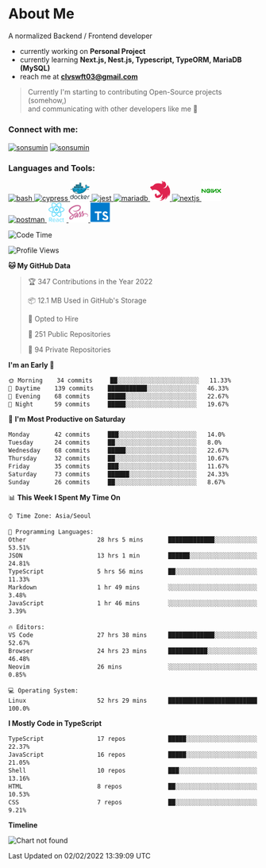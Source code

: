 # About Me

A normalized Backend / Frontend developer

- currently working on **Personal Project**
- currently learning **Next.js, Nest.js, Typescript, TypeORM, MariaDB (MySQL)**
- reach me at **clvswft03@gmail.com**

> Currently I'm starting to contributing Open-Source projects (somehow,)\
> and communicating with other developers like me 💬

<h3 align="left">Connect with me:</h3>
<p align="left"> <a href="https://linkedin.com/in/sonsumin" target="blank"><img align="center" src="https://raw.githubusercontent.com/rahuldkjain/github-profile-readme-generator/master/src/images/icons/Social/github.svg" alt="sonsumin" height="30" width="40" /></a> <a href="https://linkedin.com/in/sonsumin" target="blank"><img align="center" src="https://raw.githubusercontent.com/rahuldkjain/github-profile-readme-generator/master/src/images/icons/Social/linked-in-alt.svg" alt="sonsumin" height="30" width="40" /></a>
</p>

<h3 align="left">Languages and Tools:</h3>
<p align="left"> <a href="https://www.gnu.org/software/bash/" target="_blank" rel="noreferrer"> <img src="https://www.vectorlogo.zone/logos/gnu_bash/gnu_bash-icon.svg" alt="bash" width="40" height="40"/> </a> <a href="https://www.cypress.io" target="_blank" rel="noreferrer"> <img src="https://raw.githubusercontent.com/simple-icons/simple-icons/6e46ec1fc23b60c8fd0d2f2ff46db82e16dbd75f/icons/cypress.svg" alt="cypress" width="40" height="40"/> </a> <a href="https://www.docker.com/" target="_blank" rel="noreferrer"> <img src="https://raw.githubusercontent.com/devicons/devicon/master/icons/docker/docker-original-wordmark.svg" alt="docker" width="40" height="40"/> </a> <a href="https://jestjs.io" target="_blank" rel="noreferrer"> <img src="https://www.vectorlogo.zone/logos/jestjsio/jestjsio-icon.svg" alt="jest" width="40" height="40"/> </a> <a href="https://mariadb.org/" target="_blank" rel="noreferrer"> <img src="https://www.vectorlogo.zone/logos/mariadb/mariadb-icon.svg" alt="mariadb" width="40" height="40"/> </a> <a href="https://nestjs.com/" target="_blank" rel="noreferrer"> <img src="https://raw.githubusercontent.com/devicons/devicon/master/icons/nestjs/nestjs-plain.svg" alt="nestjs" width="40" height="40"/> </a> <a href="https://nextjs.org/" target="_blank" rel="noreferrer"> <img src="https://cdn.worldvectorlogo.com/logos/nextjs-2.svg" alt="nextjs" width="40" height="40"/> </a> <a href="https://www.nginx.com" target="_blank" rel="noreferrer"> <img src="https://raw.githubusercontent.com/devicons/devicon/master/icons/nginx/nginx-original.svg" alt="nginx" width="40" height="40"/> </a> <a href="https://postman.com" target="_blank" rel="noreferrer"> <img src="https://www.vectorlogo.zone/logos/getpostman/getpostman-icon.svg" alt="postman" width="40" height="40"/> </a> <a href="https://reactjs.org/" target="_blank" rel="noreferrer"> <img src="https://raw.githubusercontent.com/devicons/devicon/master/icons/react/react-original-wordmark.svg" alt="react" width="40" height="40"/> </a> <a href="https://sass-lang.com" target="_blank" rel="noreferrer"> <img src="https://raw.githubusercontent.com/devicons/devicon/master/icons/sass/sass-original.svg" alt="sass" width="40" height="40"/> </a> <a href="https://www.typescriptlang.org/" target="_blank" rel="noreferrer"> <img src="https://raw.githubusercontent.com/devicons/devicon/master/icons/typescript/typescript-original.svg" alt="typescript" width="40" height="40"/> </a> </p>

<!--START_SECTION:waka-->
![Code Time](http://img.shields.io/badge/Code%20Time-358%20hrs%2018%20mins-blue)

![Profile Views](http://img.shields.io/badge/Profile%20Views-52-blue)

**🐱 My GitHub Data** 

> 🏆 347 Contributions in the Year 2022
 > 
> 📦 12.1 MB Used in GitHub's Storage 
 > 
> 💼 Opted to Hire
 > 
> 📜 251 Public Repositories 
 > 
> 🔑 94 Private Repositories  
 > 
**I'm an Early 🐤** 

```text
🌞 Morning    34 commits     ██░░░░░░░░░░░░░░░░░░░░░░░   11.33% 
🌆 Daytime    139 commits    ███████████░░░░░░░░░░░░░░   46.33% 
🌃 Evening    68 commits     █████░░░░░░░░░░░░░░░░░░░░   22.67% 
🌙 Night      59 commits     █████░░░░░░░░░░░░░░░░░░░░   19.67%

```
📅 **I'm Most Productive on Saturday** 

```text
Monday       42 commits     ███░░░░░░░░░░░░░░░░░░░░░░   14.0% 
Tuesday      24 commits     ██░░░░░░░░░░░░░░░░░░░░░░░   8.0% 
Wednesday    68 commits     █████░░░░░░░░░░░░░░░░░░░░   22.67% 
Thursday     32 commits     ██░░░░░░░░░░░░░░░░░░░░░░░   10.67% 
Friday       35 commits     ███░░░░░░░░░░░░░░░░░░░░░░   11.67% 
Saturday     73 commits     ██████░░░░░░░░░░░░░░░░░░░   24.33% 
Sunday       26 commits     ██░░░░░░░░░░░░░░░░░░░░░░░   8.67%

```


📊 **This Week I Spent My Time On** 

```text
⌚︎ Time Zone: Asia/Seoul

💬 Programming Languages: 
Other                    28 hrs 5 mins       █████████████░░░░░░░░░░░░   53.51% 
JSON                     13 hrs 1 min        ██████░░░░░░░░░░░░░░░░░░░   24.81% 
TypeScript               5 hrs 56 mins       ██░░░░░░░░░░░░░░░░░░░░░░░   11.33% 
Markdown                 1 hr 49 mins        ░░░░░░░░░░░░░░░░░░░░░░░░░   3.48% 
JavaScript               1 hr 46 mins        ░░░░░░░░░░░░░░░░░░░░░░░░░   3.39%

🔥 Editors: 
VS Code                  27 hrs 38 mins      █████████████░░░░░░░░░░░░   52.67% 
Browser                  24 hrs 23 mins      ███████████░░░░░░░░░░░░░░   46.48% 
Neovim                   26 mins             ░░░░░░░░░░░░░░░░░░░░░░░░░   0.85%

💻 Operating System: 
Linux                    52 hrs 29 mins      █████████████████████████   100.0%

```

**I Mostly Code in TypeScript** 

```text
TypeScript               17 repos            █████░░░░░░░░░░░░░░░░░░░░   22.37% 
JavaScript               16 repos            █████░░░░░░░░░░░░░░░░░░░░   21.05% 
Shell                    10 repos            ███░░░░░░░░░░░░░░░░░░░░░░   13.16% 
HTML                     8 repos             ██░░░░░░░░░░░░░░░░░░░░░░░   10.53% 
CSS                      7 repos             ██░░░░░░░░░░░░░░░░░░░░░░░   9.21%

```


**Timeline**

![Chart not found](https://raw.githubusercontent.com/todaypp/todaypp/main/charts/bar_graph.png) 


 Last Updated on 02/02/2022 13:39:09 UTC
<!--END_SECTION:waka-->
